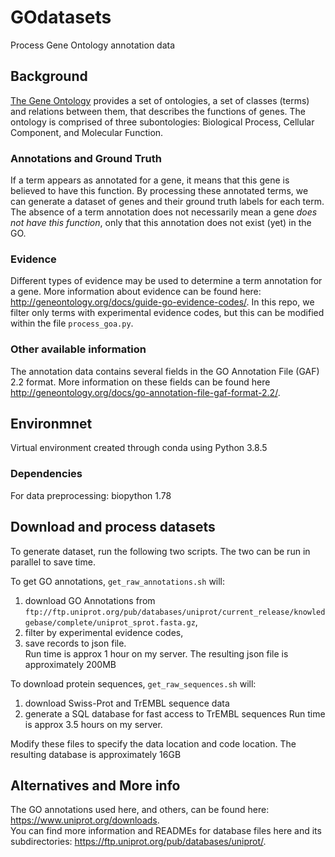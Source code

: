 # GOdatasets
Process Gene Ontology annotation data

## Background
[The Gene Ontology](http://geneontology.org/docs/ontology-documentation/) provides a set of ontologies, a set of classes (terms) and relations between them, that describes the functions of genes. The ontology is comprised of three subontologies: Biological Process, Cellular Component, and Molecular Function.

### Annotations and Ground Truth 
If a term appears as annotated for a gene, it means that this gene is believed to have this function. By processing these annotated terms, we can generate a dataset of genes and their ground truth labels for each term. The absence of a term annotation does not necessarily mean a gene _does not have this function_, only that this annotation does not exist (yet) in the GO.  

### Evidence
Different types of evidence may be used to determine a term annotation for a gene. More information about evidence can be found here: http://geneontology.org/docs/guide-go-evidence-codes/. In this repo, we filter only terms with experimental evidence codes, but this can be modified within the file `process_goa.py`.   

### Other available information
The annotation data contains several fields in the GO Annotation File (GAF) 2.2 format. More information on these fields can be found here http://geneontology.org/docs/go-annotation-file-gaf-format-2.2/.

## Environmnet
Virtual environment created through conda using Python 3.8.5
### Dependencies
For data preprocessing:
    biopython 1.78

## Download and process datasets

To generate dataset, run the following two scripts. The two can be run in parallel to save time.

To get GO annotations, `get_raw_annotations.sh` will:  
1. download GO Annotations from `ftp://ftp.uniprot.org/pub/databases/uniprot/current_release/knowledgebase/complete/uniprot_sprot.fasta.gz`, 
2. filter by experimental evidence codes, 
3. save records to json file.   
Run time is approx 1 hour on my server. The resulting json file is approximately 200MB  


To download protein sequences, `get_raw_sequences.sh` will:  
1. download Swiss-Prot and TrEMBL sequence data 
2. generate a SQL database for fast access to TrEMBL sequences 
Run time is approx 3.5 hours on my server.

Modify these files to specify the data location and code location. The resulting database is approximately 16GB

## Alternatives and More info
The GO annotations used here, and others, can be found here: https://www.uniprot.org/downloads.  
You can find more information and READMEs for database files here and its subdirectories: https://ftp.uniprot.org/pub/databases/uniprot/. 
